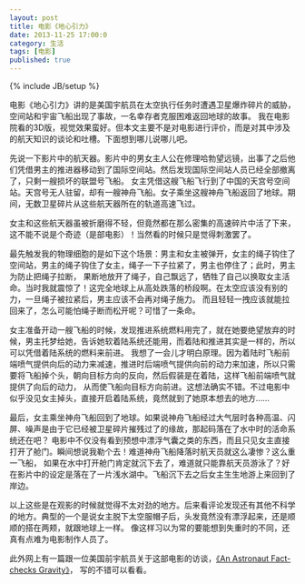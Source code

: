 ```yaml
---
layout: post
title: 电影《地心引力》
date: 2013-11-25 17:00:0
category: 生活
tags: [电影]
published: true
---
```

{% include JB/setup %}

电影《地心引力》讲的是美国宇航员在太空执行任务时遭遇卫星爆炸碎片的威胁，空间站和宇宙飞船出现了事故，一名幸存者克服困难返回地球的故事。
我在电影院看的3D版，视觉效果蛮好。但本文主要不是对电影进行评价，而是对其中涉及的航天知识的谈论和吐槽。下面想到哪儿说哪儿吧。

<!--more-->
先说一下影片中的航天器。影片中的男女主人公在修理哈勃望远镜，出事了之后他们凭借男主的推进器移动到了国际空间站。然后发现国际空间站人员已经全部撤离了，只剩一艘损坏的联盟号飞船。
女主凭借这艘飞船飞行到了中国的天宫号空间站。天宫号无人驻留，却有一艘神舟飞船。女子乘坐这艘神舟飞船返回了地球。期间，无数卫星碎片从这些航天器所在的轨道高速飞过。

女主和这些航天器虽被折磨得不轻，但竟然都在那么密集的高速碎片中活了下来，这不能不说是个奇迹（是部电影）！当然看的时候只是觉得刺激罢了。

最先触发我的物理细胞的是如下这个场景：男主和女主被弹开，女主的绳子钩住了空间站，男主的绳子钩住了女主，绳子一下子拉紧了，男主也停住了；此时，男主为防止把绳子拉断，
果断地放开了绳子，自己飘远了，牺牲了自己以换取女主活命。当时我就震惊了！这完全地球上从高处跌落的桥段啊。在太空应该没有别的力，一旦绳子被拉紧后，男主应该不会再对绳子施力。
而且轻轻一拽应该就能拉回来了，怎么可能怕绳子断而松开呢？可惜了一条命。

女主准备开动一艘飞船的时候，发现推进系统燃料用完了，就在她要绝望放弃的时候，男主托梦给她，告诉她软着陆系统还能用，而着陆和推进其实是一样的，所以可以凭借着陆系统的燃料来前进。
我想了一会儿才明白原理。因为着陆时飞船前端喷气提供向后的动力来减速，推进时后端喷气提供向前的动力来加速，所以只需要将飞船掉个头，朝向目标方向的反向，然后假装是在着陆，这样飞船前端喷气就提供了向后的动力，
从而使飞船向目标方向前进。这想法确实不错。不过电影中似乎没见女主掉头，直接开启着陆系统，竟然就到了她原本想去的地方……

最后，女主乘坐神舟飞船回到了地球。如果说神舟飞船经过大气层时各种高温、闪屏、噪声是由于它已经被卫星碎片摧残过了的缘故，那起码落在了水中时的活命系统还在吧？
电影中不仅没有看到预想中漂浮气囊之类的东西，而且只见女主直接打开了舱门。瞬间想说我勒个去！难道神舟飞船降落时航天员就这么凄惨？这么重一飞船，
如果在水中打开舱门肯定就沉下去了，难道就只能靠航天员游泳了？好在影片中的设定是落在了一片浅水湖中。飞船沉下去之后女主生生地游上来回到了岸边。

以上这些是在观影的时候就觉得不太对劲的地方。后来看评论发现还有其他不科学的地方。典型的一个是说女主脱下太空服帽子后，头发竟然没有漂浮起来，还是顺顺的搭在两颊，就跟地球上一样。
像这样习以为常的要能想到失重时的不同，还真有点难为电影制作人员了。

此外网上有一篇跟一位美国前宇航员关于这部电影的访谈，[《An Astronaut Fact-checks Gravity》](http://www.vulture.com/2013/10/astronaut-fact-checks-gravity.html)，
写的不错可以看看。